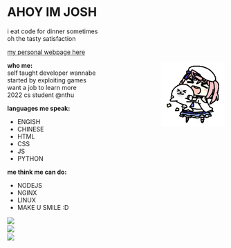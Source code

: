 # AHOY IM JOSH
i eat code for dinner sometimes  
oh the tasty satisfaction

[my personal webpage here](neko.chibimello.com)

<img align="right" alt="GIF" src="https://github.com/joshimello/joshimello/blob/main/uwu.gif?raw=true"/>

**who me:**  
self taught developer wannabe  
started by exploiting games    
want a job to learn more  
2022 cs student @nthu  

**languages me speak:**
- ENGISH
- CHINESE
- HTML
- CSS
- JS
- PYTHON

**me think me can do:**
- NODEJS
- NGINX
- LINUX
- MAKE U SMILE :D

![](https://github-readme-stats.vercel.app/api/top-langs/?username=joshimello&layout=compact&theme=dark&hide_border=true)  
![](https://github-readme-stats.vercel.app/api?username=joshimello&show_icons=true&hide_border=true&theme=dark)  
![](https://visitor-badge.glitch.me/badge?page_id=joshimello.joshimello)
